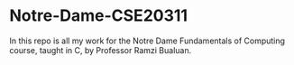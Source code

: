 # Notre-Dame-CSE20311
In this repo is all my work for the Notre Dame Fundamentals of Computing course, taught in C, by Professor Ramzi Bualuan.

